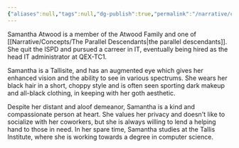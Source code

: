 ```yaml
---
{"aliases":null,"tags":null,"dg-publish":true,"permalink":"/narrative/characters/the-exchange/samantha-atwood/","dgPassFrontmatter":true}
---
```


Samantha Atwood is a member of the Atwood Family and one of [[Narrative/Concepts/The Parallel Descendants\|the parallel descendants]]. She quit the ISPD and pursued a carreer in IT, eventually being hired as the head IT administrator at QEX-TC1.

Samantha is a Tallisite, and has an augmented eye which gives her enhanced vision and the ability to see in various spectrums. She wears her black hair in a short, choppy style and is often seen sporting dark makeup and all-black clothing, in keeping with her goth aesthetic.

Despite her distant and aloof demeanor, Samantha is a kind and compassionate person at heart. She values her privacy and doesn't like to socialize with her coworkers, but she is always willing to lend a helping hand to those in need. In her spare time, Samantha studies at the Tallis Institute, where she is working towards a degree in computer science.